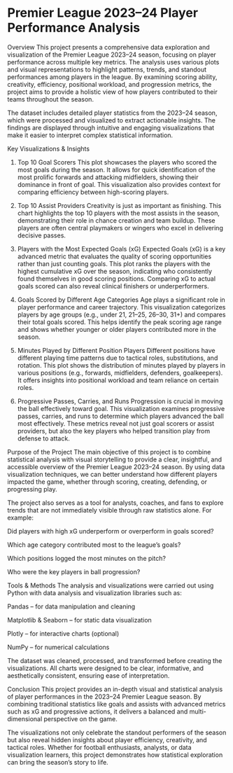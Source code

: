 # Premier League 2023–24 Player Performance Analysis
Overview
This project presents a comprehensive data exploration and visualization of the Premier League 2023–24 season, focusing on player performance across multiple key metrics. The analysis uses various plots and visual representations to highlight patterns, trends, and standout performances among players in the league. By examining scoring ability, creativity, efficiency, positional workload, and progression metrics, the project aims to provide a holistic view of how players contributed to their teams throughout the season.

The dataset includes detailed player statistics from the 2023–24 season, which were processed and visualized to extract actionable insights. The findings are displayed through intuitive and engaging visualizations that make it easier to interpret complex statistical information.

Key Visualizations & Insights
1. Top 10 Goal Scorers
This plot showcases the players who scored the most goals during the season. It allows for quick identification of the most prolific forwards and attacking midfielders, showing their dominance in front of goal. This visualization also provides context for comparing efficiency between high-scoring players.

2. Top 10 Assist Providers
Creativity is just as important as finishing. This chart highlights the top 10 players with the most assists in the season, demonstrating their role in chance creation and team buildup. These players are often central playmakers or wingers who excel in delivering decisive passes.

3. Players with the Most Expected Goals (xG)
Expected Goals (xG) is a key advanced metric that evaluates the quality of scoring opportunities rather than just counting goals. This plot ranks the players with the highest cumulative xG over the season, indicating who consistently found themselves in good scoring positions. Comparing xG to actual goals scored can also reveal clinical finishers or underperformers.

4. Goals Scored by Different Age Categories
Age plays a significant role in player performance and career trajectory. This visualization categorizes players by age groups (e.g., under 21, 21–25, 26–30, 31+) and compares their total goals scored. This helps identify the peak scoring age range and shows whether younger or older players contributed more in the season.

5. Minutes Played by Different Position Players
Different positions have different playing time patterns due to tactical roles, substitutions, and rotation. This plot shows the distribution of minutes played by players in various positions (e.g., forwards, midfielders, defenders, goalkeepers). It offers insights into positional workload and team reliance on certain roles.

6. Progressive Passes, Carries, and Runs
Progression is crucial in moving the ball effectively toward goal. This visualization examines progressive passes, carries, and runs to determine which players advanced the ball most effectively. These metrics reveal not just goal scorers or assist providers, but also the key players who helped transition play from defense to attack.

Purpose of the Project
The main objective of this project is to combine statistical analysis with visual storytelling to provide a clear, insightful, and accessible overview of the Premier League 2023–24 season. By using data visualization techniques, we can better understand how different players impacted the game, whether through scoring, creating, defending, or progressing play.

The project also serves as a tool for analysts, coaches, and fans to explore trends that are not immediately visible through raw statistics alone. For example:

Did players with high xG underperform or overperform in goals scored?

Which age category contributed most to the league’s goals?

Which positions logged the most minutes on the pitch?

Who were the key players in ball progression?

Tools & Methods
The analysis and visualizations were carried out using Python with data analysis and visualization libraries such as:

Pandas – for data manipulation and cleaning

Matplotlib & Seaborn – for static data visualization

Plotly – for interactive charts (optional)

NumPy – for numerical calculations

The dataset was cleaned, processed, and transformed before creating the visualizations. All charts were designed to be clear, informative, and aesthetically consistent, ensuring ease of interpretation.

Conclusion
This project provides an in-depth visual and statistical analysis of player performances in the 2023–24 Premier League season. By combining traditional statistics like goals and assists with advanced metrics such as xG and progressive actions, it delivers a balanced and multi-dimensional perspective on the game.

The visualizations not only celebrate the standout performers of the season but also reveal hidden insights about player efficiency, creativity, and tactical roles. Whether for football enthusiasts, analysts, or data visualization learners, this project demonstrates how statistical exploration can bring the season’s story to life.
